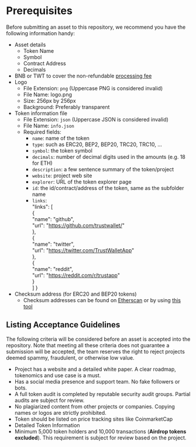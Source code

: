# Prerequisites
Before submitting an asset to this repository, we recommend you have the following information handy:
 - Asset details
    - Token Name
    - Symbol
    - Contract Address
    - Decimals
 - BNB or TWT to cover the non-refundable [processing fee](pr-fee.md)
 - Logo
    - File Extension:  `png` (Uppercase  PNG  is considered invalid)
    - File Name: logo.png
    - Size:  256px by 256px
    - Background: Preferably transparent
 - Token information file
    - File Extension:  `json` (Uppercase  JSON  is considered invalid)
    - File Name: `info.json`
    - Required fields:
      - `name`: name of the token
      - `type`: such as ERC20, BEP2, BEP20, TRC20, TRC10, ...
      - `symbol`: the token symbol
      - `decimals`: number of decimal digits used in the amounts (e.g. 18 for ETH)
      - `description`: a few sentence summary of the token/project
      - `website`: project web site
      - `explorer`: URL of the token explorer page
      - `id`: the id/contract/address of the token, same as the subfolder name
      - `links`:  
        "links": [  
        {  
            "name": "github",    
            "url": "https://github.com/trustwallet/"   
        },    
        {    
            "name": "twitter",    
            "url": "https://twitter.com/TrustWalletApp"    
        },    
        {   
            "name": "reddit",    
            "url": "https://reddit.com/r/trustapp"    
        }   
    ]
}
 - Checksum address (for ERC20 and BEP20 tokens)
   - Checksum addresses can be found on [Etherscan](https://etherscan.io) or by using [this tool](https://piyolab.github.io/sushiether/RunScrapboxCode/?web3=1.0.0-beta.33&code=https://scrapbox.io/api/code/sushiether/web3.js_-_Ethereum_%E3%81%AE%E3%82%A2%E3%83%89%E3%83%AC%E3%82%B9%E3%82%92%E3%83%81%E3%82%A7%E3%83%83%E3%82%AF%E3%82%B5%E3%83%A0%E4%BB%98%E3%81%8D%E3%82%A2%E3%83%89%E3%83%AC%E3%82%B9%E3%81%AB%E5%A4%89%E6%8F%9B%E3%81%99%E3%82%8B/demo.js)

## Listing Acceptance Guidelines
The following criteria will be considered before an asset is accepted into the repository. Note that meeting all these criteria does not guarantee a submission will be accepted, the team reserves the right to reject projects deemed spammy, fraudulent, or otherwise low value.
 - Project has a website and a detailed white paper. A clear roadmap, tokenomics and use case is a must.
 - Has a social media presence and support team. No fake followers or bots.
 - A full token audit is completed by reputable security audit groups. Partial audits are subject for review.
 - No plagiarized content from other projects or companies. Copying names or logos are strictly prohibited.
 - Token should be listed on price tracking sites like CoinmarketCap
 - Detailed Token Information
 - Minimum 5,000 token holders and 10,000 transactions (**Airdrop tokens excluded**). This requirement is subject for review based on the project.
